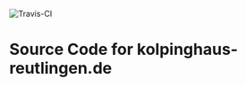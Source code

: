 <p><img src="https://travis-ci.org/kolpinghaus-rt/kolpinghaus-reutlingen.de-jekyll.svg?branch=master" alt="Travis-CI" /></p>

<h1 id="source-code-for-kolpinghaus-reutlingende">Source Code for kolpinghaus-reutlingen.de</h1>
